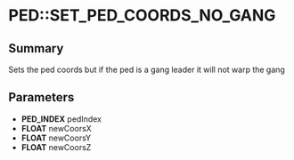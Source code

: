 # PED::SET_PED_COORDS_NO_GANG

## Summary
Sets the ped coords but if the ped is a gang leader it will not warp the gang

## Parameters
* **PED_INDEX** pedIndex
* **FLOAT** newCoorsX
* **FLOAT** newCoorsY
* **FLOAT** newCoorsZ